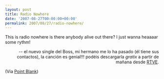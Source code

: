 ```yaml
---
layout: post
title: Radio Nowhere
date: '2007-08-27T00:00:00+00:00'
permalink: 2007/08/27/radio-nowhere/
---
```

<p class="chorus">This is radio nowhere
is there anybody alive out there?
I just wanna heaaaar some rythm!</p><p align="right">-- el nuevo single del Boss, mi hermano me lo ha pasado (él tiene sus contactos), la canción es genial!!! podéis descargarla <em>gratix</em> a partir de mañana desde <a href="http://www.rtve.es/bruce/index.html">RTVE</a>.</p>

(Vía <a href="http://www.pointblankmag.com/2007/08/descarga-del-single-radio-nowhere.html">Point Blank</a>)
